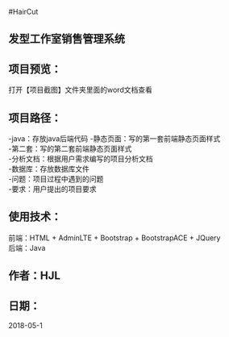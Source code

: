 #HairCut

发型工作室销售管理系统
---------

项目预览：
---------
打开【项目截图】文件夹里面的word文档查看

项目路径：
--------
-java：存放java后端代码
-静态页面：写的第一套前端静态页面样式<br>
-第二套：写的第二套前端静态页面样式<br>
-分析文档：根据用户需求编写的项目分析文档<br>
-数据库：存放数据库文件<br>
-问题：项目过程中遇到的问题<br>
-要求：用户提出的项目要求<br>


使用技术：
---------
前端：HTML + AdminLTE + Bootstrap + BootstrapACE + JQuery<br>
后端：Java<br>

作者：HJL
---------

日期：
---------
2018-05-1